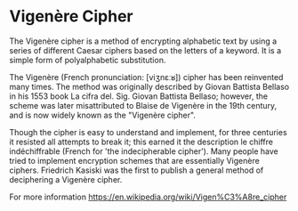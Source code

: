 # Vigenère Cipher

The Vigenère cipher is a method of encrypting alphabetic text by using a series of different Caesar ciphers based on the letters of a keyword. It is a simple form of polyalphabetic substitution.

The Vigenère (French pronunciation: ​[viʒnɛːʁ]) cipher has been reinvented many times. The method was originally described by Giovan Battista Bellaso in his 1553 book La cifra del. Sig. Giovan Battista Bellaso; however, the scheme was later misattributed to Blaise de Vigenère in the 19th century, and is now widely known as the "Vigenère cipher".

Though the cipher is easy to understand and implement, for three centuries it resisted all attempts to break it; this earned it the description le chiffre indéchiffrable (French for 'the indecipherable cipher'). Many people have tried to implement encryption schemes that are essentially Vigenère ciphers. Friedrich Kasiski was the first to publish a general method of deciphering a Vigenère cipher.

For more information https://en.wikipedia.org/wiki/Vigen%C3%A8re_cipher
